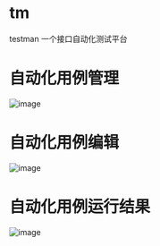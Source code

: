 # tm
testman
一个接口自动化测试平台

# 自动化用例管理
![image](https://user-images.githubusercontent.com/31311782/198885997-38a957ac-6aa5-4359-9bb1-c778b784c607.png)

# 自动化用例编辑
![image](https://user-images.githubusercontent.com/31311782/203733196-ca8b5365-fa1c-43f8-88e1-f738639fd5d9.png)

# 自动化用例运行结果
![image](https://user-images.githubusercontent.com/31311782/203733197-606f23ac-6ac7-41fd-8530-1e7ae98ae39a.png)


